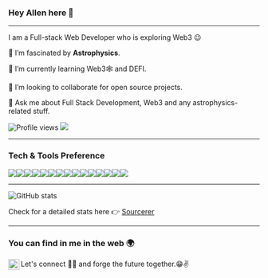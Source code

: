 ### Hey Allen here 👋

<!--
**QiaotongHuang/QiaotongHuang** is a ✨ _special_ ✨ repository because its `README.md` (this file) appears on your GitHub profile.

Here are some ideas to get you started:

- 🔭 I’m currently working on ...
- 🌱 I’m currently learning ...
- 👯 I’m looking to collaborate on ...
- 🤔 I’m looking for help with ...
- 💬 Ask me about ...
- 📫 How to reach me: ...
- 😄 Pronouns: ...
- ⚡ Fun fact: ...
-->

---

I am a Full-stack Web Developer who is exploring Web3 :wink:
 
 🔭 I’m fascinated by **Astrophysics**.
 
 🌱 I’m currently learning Web3🕸️ and DEFI.
 
 🤔 I’m looking to collaborate for open source projects.
 
 💬 Ask me about Full Stack Development, Web3 and any astrophysics-related stuff.


![Profile views](https://gpvc.arturio.dev/QiaotongHuang)  <img src="https://img.shields.io/github/followers/QiaotongHuang?label=Follow" style=" float:left, margin-right:10px" />

---

### Tech & Tools Preference

<img src = "https://img.shields.io/badge/-HTML5-E34F26?style=flat&logo=html5&logoColor=white"><img src = "https://img.shields.io/badge/-CSS3-1572B6?style=flat&logo=css3&logoColor=white"><img src="https://img.shields.io/badge/-JavaScript-eed718?style=flat&logo=javascript&logoColor=ffffff"><img src="https://img.shields.io/badge/-React-000000?style=flat&logo=react&logoColor=00c8ff"><img src="https://img.shields.io/badge/-MySQL-F29111?style=flat&logo=mysql&logoColor=FFFFFF"><img src="https://img.shields.io/badge/-Node.js-3C873A?style=flat&logo=Node.js&logoColor=white"><img src="http://img.shields.io/badge/-Google%20Cloud-4285F4?style=flat&logo=google%20cloud&logoColor=white"><img src="https://img.shields.io/badge/-Docker-F29111?style=flat&logo=docker&logoColor=FFFFFF"><img src="http://img.shields.io/badge/-Git-F1502F?style=flat&logo=git&logoColor=FFFFFF"><img src="http://img.shields.io/badge/-Github-000000?style=flat&logo=github&logoColor=FFFFFF"><img src="http://img.shields.io/badge/-Idea-4285F4?style=flat&logo=intellijidea&logoColor=white"><img src="http://img.shields.io/badge/-VS%20Code-007ACC?style=flat&logo=visual%20studio%20code&logoColor=white"><img src="http://img.shields.io/badge/-Spring-F89820?style=flat&logo=spring&logoColor=white"><img src="https://img.shields.io/badge/-Solidity-659ad2?style=flat&logo=solidity&logoColor=ffffff"><img src="https://img.shields.io/badge/-Python-black?style=flat&logo=python&logoColor=white">

---

![GitHub stats](https://github-readme-stats.vercel.app/api?username=QiaotongHuang&show_icons=true&hide_border=true)

Check for a detailed stats here :point_right: [Sourcerer](https://sourcerer.io/QiaotongHuang)

---

### You can find in me in the web 🌍
[<img align="left" alt="QiaotongHuang | LinkedIn" width="22px" src="https://cdn.jsdelivr.net/npm/simple-icons@v3/icons/linkedin.svg" />][linkedin]


Let's connect 👨‍💻 and forge the future together.😁✌

[linkedin]: https://www.linkedin.com/in/allen-exodus-449ba0231/
